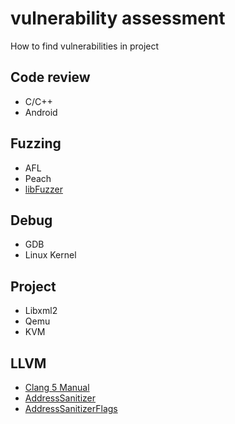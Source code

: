 # vulnerability assessment
How to find vulnerabilities in project

## Code review
* C/C++
* Android 

## Fuzzing 

* AFL
* Peach
* [libFuzzer](http://llvm.org/docs/LibFuzzer.html)

## Debug
* GDB
* Linux Kernel

## Project
* Libxml2
* Qemu
* KVM

## LLVM
* [Clang 5 Manual](https://clang.llvm.org/docs/UsersManual.html)
* [AddressSanitizer](https://github.com/google/sanitizers/wiki/AddressSanitizer)
* [AddressSanitizerFlags](https://github.com/google/sanitizers/wiki/AddressSanitizerFlags)
